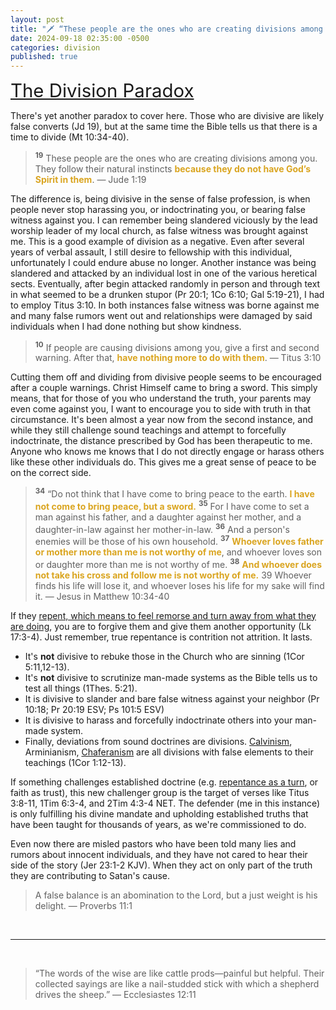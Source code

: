 ```yaml
---
layout: post
title: "🗡️ “These people are the ones who are creating divisions among you. They follow their natural instincts because they do not have God’s Spirit in them” — Jude"
date: 2024-09-18 02:35:00 -0500
categories: division
published: true
---
```


<!-- Christianity is a call to discipleship (**Mt 10:38 NLT**; Mt 16:24; **Lk 9:23** Lk 9:62; **Lk 14:27**; Mk 8:34... Jn 15:8 ESV; Mt 3:10; 25:30). ***&ldquo;choose this day whom you will serve&rdquo;*** (Jos 24:15). Will it be the God of the Bible who taught that repentance is a turning away from sin (Acts 3:26; cf. Ac 3:19) produced by Godly contrition (2Cor 7:10)? -->

<!-- “I have not come to bring peace, but a sword.” — Jesus" -->

<a name="Division-Paradox" href="#contents" style="font-size:2.1em;">The Division Paradox</a>

<!-- If people are causing divisions among you, it's very likely they are not indwelt by the Holy Spirit (Jd 1:19). Give a first and second warning. After that, have nothing more to do with them (Ti 3:10). -->

There's yet another paradox to cover here. Those who are divisive are likely false converts (Jd 19), but at the same time the Bible tells us that there is a time to divide (Mt 10:34-40).

> <sup style="font-weight:bold;">19</sup> These people are the ones who are creating divisions among you. They follow their natural instincts <span style="font-weight:bold;color:GoldenRod;">because they do not have God’s Spirit in them</span>. &mdash; Jude 1:19

The difference is, being divisive in the sense of false profession, is when people never stop harassing you, or indoctrinating you, or bearing false witness against you. I can remember being slandered viciously by the lead worship leader of my local church, as false witness was brought against me. This is a good example of division as a negative. Even after several years of verbal assault, I still desire to fellowship with this individual, unfortunately I could endure abuse no longer. Another instance was being slandered and attacked by an individual lost in one of the various heretical sects. Eventually, after begin attacked randomly in person and through text in what seemed to be a drunken stupor (Pr 20:1; 1Co 6:10; Gal 5:19-21), I had to employ Titus 3:10. In both instances false witness was borne against me and many false rumors went out and relationships were damaged by said individuals when I had done nothing but show kindness.

<!-- These are the people who are usually lost in cults and heretical sects, who always push materials, other than the Bible or lexicons, to indoctrinate you. They pray obsessively with these false teachers and their false systems on a daily basis and will use every opportunity to push them on you until you have to avoid them. -->

> <sup style="font-weight:bold;">10</sup> If people are causing divisions among you, give a first and second warning. After that, <span style="font-weight:bold;color:GoldenRod;">have nothing more to do with them</span>. &mdash; Titus 3:10

Cutting them off and dividing from divisive people seems to be encouraged after a couple warnings. Christ Himself came to bring a sword. This simply means, that for those of you who understand the truth, your parents may even come against you, I want to encourage you to side with truth in that circumstance. It's been almost a year now from the second instance, and while they still challenge sound teachings and attempt to forcefully indoctrinate, the distance prescribed by God has been therapeutic to me. Anyone who knows me knows that I do not directly engage or harass others like these other individuals do. This gives me a great sense of peace to be on the correct side.

> <sup style="font-weight:bold;">34</sup> “Do not think that I have come to bring peace to the earth. <span style="font-weight:bold;color:GoldenRod;">I have not come to bring peace, but a sword.</span> <sup style="font-weight:bold;">35</sup> For I have come to set a man against his father, and a daughter against her mother, and a daughter-in-law against her mother-in-law. <sup style="font-weight:bold;">36</sup> And a person's enemies will be those of his own household. <sup style="font-weight:bold;">37</sup> <span style="font-weight:bold;color:GoldenRod;">Whoever loves father or mother more than me is not worthy of me</span>, and whoever loves son or daughter more than me is not worthy of me. <sup style="font-weight:bold;">38</sup> <span style="font-weight:bold;color:GoldenRod;">And whoever does not take his cross and follow me is not worthy of me.</span> 39 Whoever finds his life will lose it, and whoever loses his life for my sake will find it. — Jesus in Matthew 10:34-40

If they [repent, which means to feel remorse and turn away from what they are doing](https://sevenshepherd.github.io/repentance/), you are to forgive them and give them another opportunity (Lk 17:3-4). Just remember, true repentance is contrition not attrition. It lasts.


- It's **not** divisive to rebuke those in the Church who are sinning (1Cor 5:11,12-13).
- It's **not** divisive to scrutinize man-made systems as the Bible tells us to test all things (1Thes. 5:21).
- It is divisive to slander and bare false witness against your neighbor (Pr 10:18; Pr 20:19 ESV; Ps 101:5 ESV)
- It is divisive to harass and forcefully indoctrinate others into your man-made system.
- Finally, deviations from sound doctrines are divisions. [Calvinism](https://sevenshepherd.github.io/hierarchy-of-authority/), Arminianism, [Chaferanism](https://sevenshepherd.github.io/free-grace-theology/) are all divisions with false elements to their teachings (1Cor 1:12-13).

If something challenges established doctrine (e.g. [repentance as a turn](https://sevenshepherd.github.io/repent-means-turn/), or faith as trust), this new challenger group is the target of verses like Titus 3:8-11, 1Tim 6:3-4, and 2Tim 4:3-4 NET. The defender (me in this instance) is only fulfilling his divine mandate and upholding established truths that have been taught for thousands of years, as we're commissioned to do.

Even now there are misled pastors who have been told many lies and rumors about innocent individuals, and they have not cared to hear their side of the story (Jer 23:1-2 KJV). When they act on only part of the truth they are contributing to Satan's cause.

> A false balance is an abomination to the Lord, but a just weight is his delight. &mdash; Proverbs 11:1

<br>

---

<br>

> “The words of the wise are like cattle prods—painful but helpful. Their collected sayings are like a nail-studded stick with which a shepherd drives the sheep.” ― Ecclesiastes 12:11

<script>
    var refTagger = {
        settings: {
            bibleVersion: 'NLT'
        }
    }; 

    (function(d, t) {
        var n=d.querySelector('[nonce]');
        refTagger.settings.nonce = n && (n.nonce||n.getAttribute('nonce'));
        var g = d.createElement(t), s = d.getElementsByTagName(t)[0];
        g.src = 'https://api.reftagger.com/v2/RefTagger.js';
        g.nonce = refTagger.settings.nonce;
        s.parentNode.insertBefore(g, s);
    }(document, 'script'));
</script>